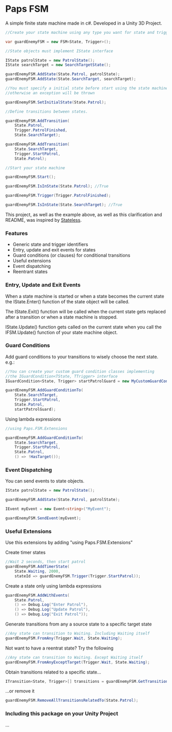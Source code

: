 # Paps FSM 

A simple finite state machine made in c#. Developed in a Unity 3D Project.

```csharp
//Create your state machine using any type you want for state and trigger identifiers

var guardEnemyFSM = new FSM<State, Trigger>();

//State objects must implement IState interface

IState patrolState = new PatrolState();
IState searchTarget = new SearchTargetState();

guardEnemyFSM.AddState(State.Patrol, patrolState);
guardEnemyFSM.AddState(State.SearchTarget, searchTarget);

//You must specify a initial state before start using the state machine
//otherwise an exception will be thrown

guardEnemyFSM.SetInitialState(State.Patrol);

//Define transitions between states.

guardEnemyFSM.AddTransition(
    State.Patrol, 
    Trigger.PatrolFinished, 
    State.SearchTarget);

guardEnemyFSM.AddTransition(
    State.SearchTarget, 
    Trigger.StartPatrol, 
    State.Patrol);

//Start your state machine

guardEnemyFSM.Start();

guardEnemyFSM.IsInState(State.Patrol); //True

guardEnemyFSM.Trigger(Trigger.PatrolFinished);

guardEnemyFSM.IsInState(State.SearchTarget); //True
```

This project, as well as the example above, as well as this clarification and README, was inspired by [Stateless](https://github.com/dotnet-state-machine/stateless).

### Features

 * Generic state and trigger identifiers
 * Entry, update and exit events for states
 * Guard conditions (or clauses) for conditional transitions
 * Useful extensions
 * Event dispatching
 * Reentrant states

### Entry, Update and Exit Events

When a state machine is started or when a state becomes the current state the IState.Enter() function of the state object will be called.

The IState.Exit() function will be called when the current state gets replaced after a transition or when a state machine is stopped.

IState.Update() function gets called on the current state when you call the IFSM.Update() function of your state machine object.

### Guard Conditions

Add guard conditions to your transitions to wisely choose the next state. e.g.:

```csharp
//You can create your custom guard condition classes implementing 
//the IGuardCondition<TState, TTrigger> interface
IGuardCondition<State, Trigger> startPatrolGuard = new MyCustomGuardCondition();

guardEnemyFSM.AddGuardConditionTo(
    State.SearchTarget, 
    Trigger.StartPatrol, 
    State.Patrol, 
    startPatrolGuard);
```

Using lambda expressions

```csharp
//using Paps.FSM.Extensions

guardEnemyFSM.AddGuardConditionTo(
    State.SearchTarget, 
    Trigger.StartPatrol, 
    State.Patrol, 
    () => !HasTarget());
```

### Event Dispatching

You can send events to state objects.

```csharp
IState patrolState = new PatrolState();

guardEnemyFSM.AddState(State.Patrol, patrolState);

IEvent myEvent = new Event<string>("MyEvent");

guardEnemyFSM.SendEvent(myEvent);
```

### Useful Extensions

Use this extensions by adding "using Paps.FSM.Extensions"

Create timer states

```csharp
//Wait 2 seconds, then start patrol
guardEnemyFSM.AddTimerState(
    State.Waiting, 2000, 
    stateId => guardEnemyFSM.Trigger(Trigger.StartPatrol));
```

Create a state only using lambda expressions

```csharp
guardEnemyFSM.AddWithEvents(
    State.Patrol, 
    () => Debug.Log("Enter Patrol"), 
    () => Debug.Log("Update Patrol"), 
    () => Debug.Log("Exit Patrol"));
```

Generate transitions from any a source state to a specific target state

```csharp
//Any state can transition to Waiting. Including Waiting itself
guardEnemyFSM.FromAny(Trigger.Wait, State.Waiting);
```

Not want to have a reentrat state? Try the following

```csharp
//Any state can transition to Waiting. Except Waiting itself
guardEnemyFSM.FromAnyExceptTarget(Trigger.Wait, State.Waiting);
```

Obtain transitions related to a specific state...

```csharp
ITransition<State, Trigger>[] transitions = guardEnemyFSM.GetTransitionsRelatedTo(State.Patrol);
```

...or remove it

```csharp
guardEnemyFSM.RemoveAllTransitionsRelatedTo(State.Patrol);
```

### Including this package on your Unity Project

...